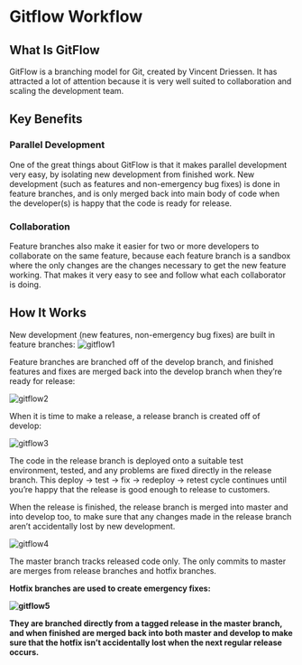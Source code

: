 # Gitflow Workflow

## What Is GitFlow

GitFlow is a branching model for Git, created by Vincent Driessen. It has attracted a lot of attention because it is very well suited to collaboration and scaling the development team.

## Key Benefits

### Parallel Development

One of the great things about GitFlow is that it makes parallel development very easy, by isolating new development from finished work. New development (such as features and non-emergency bug fixes) is done in feature branches, and is only merged back into main body of code when the developer(s) is happy that the code is ready for release.

### Collaboration

Feature branches also make it easier for two or more developers to collaborate on the same feature, because each feature branch is a sandbox where the only changes are the changes necessary to get the new feature working. That makes it very easy to see and follow what each collaborator is doing.

## How It Works

New development (new features, non-emergency bug fixes) are built in feature branches:
![gitflow1](/image/GitFlow1.png)

Feature branches are branched off of the develop branch, and finished features and fixes are merged back into the develop branch when they’re ready for release:

![gitflow2](/image/GitFlow2.png)

When it is time to make a release, a release branch is created off of develop:

![gitflow3](/image/GitFlow3.png)

The code in the release branch is deployed onto a suitable test environment, tested, and any problems are fixed directly in the release branch. This deploy -> test -> fix -> redeploy -> retest cycle continues until you’re happy that the release is good enough to release to customers.

When the release is finished, the release branch is merged into master and into develop too, to make sure that any changes made in the release branch aren’t accidentally lost by new development.

![gitflow4](/image/GitFlow4.png)

The master branch tracks released code only. The only commits to master are merges from release branches and hotfix branches.<b>

Hotfix branches are used to create emergency fixes:

![gitflow5](/image/GitFlow5.png)

They are branched directly from a tagged release in the master branch, and when finished are merged back into both master and develop to make sure that the hotfix isn’t accidentally lost when the next regular release occurs.
